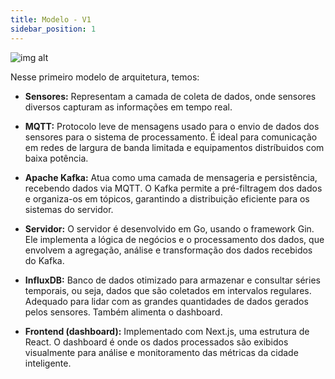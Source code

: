```yaml
---
title: Modelo - V1
sidebar_position: 1
---
```


![img alt](/img/architecture_v1.png)

Nesse primeiro modelo de arquitetura, temos:

- **Sensores:** Representam a camada de coleta de dados, onde sensores diversos capturam as informações em tempo real.

- **MQTT:** Protocolo leve de mensagens usado para o envio de dados dos sensores para o sistema de processamento. É ideal para comunicação em redes de largura de banda limitada e equipamentos distríbuidos com baixa potência.

- **Apache Kafka:** Atua como uma camada de mensageria e persistência, recebendo dados via MQTT. O Kafka permite a pré-filtragem dos dados e organiza-os em tópicos, garantindo a distribuição eficiente para os sistemas do servidor.

- **Servidor:** O servidor é desenvolvido em Go, usando o framework Gin. Ele implementa a lógica de negócios e o processamento dos dados, que envolvem a agregação, análise e transformação dos dados recebidos do Kafka.

- **InfluxDB:** Banco de dados otimizado para armazenar e consultar séries temporais, ou seja, dados que são coletados em intervalos regulares. Adequado para lidar com as grandes quantidades de dados gerados pelos sensores. Também alimenta o dashboard.

- **Frontend (dashboard):**  Implementado com Next.js, uma estrutura de React. O dashboard é onde os dados processados são exibidos visualmente para análise e monitoramento das métricas da cidade inteligente.